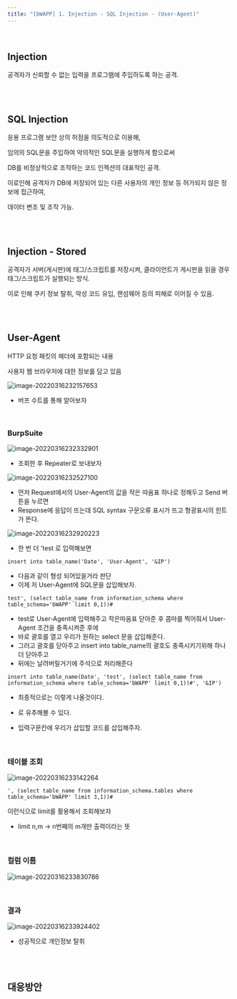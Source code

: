 ```yaml
---
title: "[bWAPP] 1. Injection - SQL Injection - (User-Agent)"
---
```


<br>

## Injection

공격자가 신뢰할 수 없는 입력을 프로그램에 주입하도록 하는 공격.

<br>

<br>

## SQL Injection

응용 프로그램 보안 상의 허점을 의도적으로 이용해, 

임의의 SQL문을 주입하여 악의적인 SQL문을 실행하게 함으로써

DB를 비정상적으로 조작하는 코드 인젝션의 대표적인 공격.

이로인해 공격자가 DB에 저장되어 있는 다른 사용자의 개인 정보 등 허가되지 않은 정보에 접근하여,

데이터 변조 및 조작 가능.

<br>

<br>

## Injection - Stored

공격자가 서버(게시판)에 태그/스크립트를 저장시켜, 클라이언트가 게시판을 읽을 경우 태그/스크립트가 실행되는 방식.

이로 인해 쿠키 정보 탈취, 악성 코드 유입, 랜섬웨어 등의 피해로 이어질 수 있음.

<br>

<br>

## User-Agent

HTTP 요청 패킷의 헤더에 포함되는 내용

사용자 웹 브라우저에 대한 정보를 담고 있음

![image-20220316232157653](https://raw.githubusercontent.com/EONION-TH3DB/image_repo/main/img/image-20220316232157653.png)

- 버프 수트를 통해 알아보자

<br>

### BurpSuite

![image-20220316232332901](https://raw.githubusercontent.com/EONION-TH3DB/image_repo/main/img/image-20220316232332901.png)

- 조회한 후 Repeater로 보내보자

![image-20220316232527100](https://raw.githubusercontent.com/EONION-TH3DB/image_repo/main/img/image-20220316232527100.png)

- 먼저 Request에서의 User-Agent의 값을 작은 따옴표 하나로 정해두고 Send 버튼을 누르면
- Response에 응답이 뜨는데 SQL syntax 구문오류 표시가 뜨고 형광표시의 힌트가 뜬다.

![image-20220316232920223](https://raw.githubusercontent.com/EONION-TH3DB/image_repo/main/img/image-20220316232920223.png)

- 한 번 더 'test 로 입력해보면

`insert into table_name('Date', 'User-Agent', '&IP')`

- 다음과 같이 형성 되어있을거라 판단
- 이제 저 User-Agent에 SQL문을 삽입해보자.

`test', (select table_name from information_schema where table_schema='bWAPP' limit 0,1))#`

- test로 User-Agent에 입력해주고 작은따옴표 닫아준 후 콤마를 찍어줘서 User-Agent 조건을 충족시켜준 후에
- 바로 괄호를 열고 우리가 원하는 select 문을 삽입해준다.
- 그러고 괄호를 닫아주고 insert into table_name의 괄호도 충족시키기위해 하나 더 닫아주고
- 뒤에는 날려버릴거기에 주석으로 처리해준다

`insert into table_name(Date', 'test', (select table_name from information_schema where table_schema='bWAPP' limit 0,1))#', '&IP')`

- 최종적으로는 이렇게 나올것이다.

- 로 유추해볼 수 있다.
- 입력구문칸에 우리가 삽입할 코드를 삽입해주자.

<br>

### 테이블 조회

![image-20220316233142264](https://raw.githubusercontent.com/EONION-TH3DB/image_repo/main/img/image-20220316233142264.png)

`', (select table_name from information_schema.tables where table_schema='bWAPP' limit 3,1))#`

이런식으로 limit를 활용해서 조회해보자

-  limit n,m ->  n번째의 m개만 출력이라는 뜻

<br>

### 컬럼 이름

![image-20220316233830786](https://raw.githubusercontent.com/EONION-TH3DB/image_repo/main/img/image-20220316233830786.png)

​	<br>

### 결과

![image-20220316233924402](https://raw.githubusercontent.com/EONION-TH3DB/image_repo/main/img/image-20220316233924402.png)

- 성공적으로 개인정보 탈취

<br>

<br>

## 대응방안

